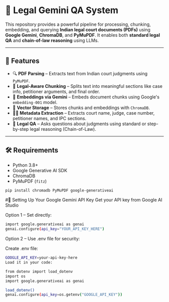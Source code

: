 # 🧠 Legal Gemini QA System

This repository provides a powerful pipeline for processing, chunking, embedding, and querying **Indian legal court documents (PDFs)** using **Google Gemini**, **ChromaDB**, and **PyMuPDF**. It enables both **standard legal QA** and **chain-of-law reasoning** using LLMs.

---

## 📂 Features

- 🔍 **PDF Parsing** – Extracts text from Indian court judgments using `PyMuPDF`.
- 🧩 **Legal-Aware Chunking** – Splits text into meaningful sections like case info, petitioner arguments, and final order.
- 🧠 **Embeddings via Gemini** – Embeds document chunks using Google's `embedding-001` model.
- 💾 **Vector Storage** – Stores chunks and embeddings with `ChromaDB`.
- 🧑‍⚖️ **Metadata Extraction** – Extracts court name, judge, case number, petitioner names, and IPC sections.
- 🤖 **Legal QA** – Asks questions about judgments using standard or step-by-step legal reasoning (Chain-of-Law).

---

## 🛠️ Requirements

- Python 3.8+
- Google Generative AI SDK
- ChromaDB
- PyMuPDF (`fitz`)

```bash
pip install chromadb PyMuPDF google-generativeai
```
#🔑 Setting Up Your Google Gemini API Key
Get your API key from Google AI Studio

Option 1 – Set directly:

```bash
import google.generativeai as genai
genai.configure(api_key="YOUR_API_KEY_HERE")
```
Option 2 – Use .env file for security:

Create .env file:

```bash
GOOGLE_API_KEY=your-api-key-here
Load it in your code:
```
```bash
from dotenv import load_dotenv
import os
import google.generativeai as genai

load_dotenv()
genai.configure(api_key=os.getenv("GOOGLE_API_KEY"))
```




